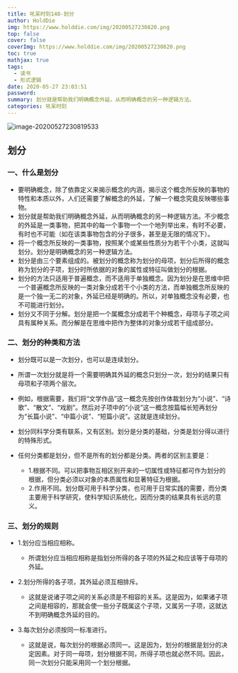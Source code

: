 ```yaml
---
title: 吼呆时刻148-划分
author: HoldDie
img: https://www.holddie.com/img/20200527230820.png
top: false
cover: false
coverImg: https://www.holddie.com/img/20200527230820.png
toc: true
mathjax: true
tags:
  - 读书
  - 形式逻辑
date: 2020-05-27 23:03:51
password:
summary: 划分就是帮助我们明确概念外延，从而明确概念的另一种逻辑方法。
categories: 吼呆时刻
---
```


![image-20200527230819533](https://www.holddie.com/img/20200527230820.png)

## 划分

### 一、什么是划分

- 要明确概念，除了依靠定义来揭示概念的内涵，揭示这个概念所反映的事物的特性和本质以外，人们还需要了解概念的外延，了解一个概念究竟反映哪些事物。
- 划分就是帮助我们明确概念外延，从而明确概念的另一种逻辑方法。不少概念的外延是一类事物，把其中的每一个事物一个一个地列举出来，有时不必要，有时也不可能（如在该类事物包含的分子很多，甚至是无限的情况下）。
- 将一个概念所反映的一类事物，按照某个或某些性质分为若干个小类，这就叫划分。划分是明确概念的另一种逻辑方法。
- 划分是由三个要素组成的。被划分的概念称为划分的母项，划分后所得的概念称为划分的子项，划分时所依据的对象的属性或特征叫做划分的根据。
- 划分的方法只适用于普遍概念，而不适用于单独概念。因为划分是在思维中把一个普遍概念所反映的一类对象分成若干个小类的方法，而单独概念所反映的是一个独一无二的对象，外延已经是明确的。所以，对单独概念没有必要，也不可能进行划分。
- 划分又不同于分解。划分是把一个属概念分成若干个种概念，母项与子项之间具有属种关系。而分解是在思维中把作为整体的对象分成若干组成部分。

### 二、划分的种类和方法

- 划分既可以是一次划分，也可以是连续划分。
- 所谓一次划分就是将一个需要明确其外延的概念只划分一次，划分的结果只有母项和子项两个层次。
- 例如，根据需要，我们将“文学作品”这一概念先按创作体裁划分为“小说”、“诗歌”、“散文”、“戏剧”。然后对子项中的“小说”这一概念按篇幅长短再划分为“长篇小说”、“中篇小说”、“短篇小说”。这就是连续划分。
- 划分同科学分类有联系，又有区别。划分是分类的基础，分类是划分得以进行的特殊形式。
- 任何分类都是划分，但不是所有的划分都是分类。两者的区别主要是：

	- 1.根据不同。可以把事物互相区别开来的一切属性或特征都可作为划分的根据，但分类必须以对象的本质属性和显著特征为根据。
	- 2.作用不同。划分既可用于科学分类，也可用于日常实践的需要，而分类主要用于科学研究，使科学知识系统化，因而分类的结果具有长远的意义。

### 三、划分的规则

- 1.划分应当相应相称。

	- 所谓划分应当相应相称是指划分所得的各子项的外延之和应该等于母项的外延。

- 2.划分所得的各子项，其外延必须互相排斥。

	- 这就是说诸子项之间的关系必须是不相容的关系。这是因为，如果诸子项之间是相容的，那就会使一些分子既属这个子项，又属另一子项，这就达不到明确概念外延的目的。

- 3.每次划分必须按同一标准进行。

	- 这就是说，每次划分的根据必须同一。这是因为，划分的根据是划分的决定因素。对于同一母项，划分根据不同，所得子项也就必然不同。因此，同一次划分只能采用同一个划分根据。

